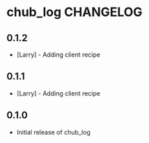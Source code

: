 chub_log CHANGELOG
==================
0.1.2
-----
- [Larry] - Adding client recipe

0.1.1
-----
- [Larry] - Adding client recipe

0.1.0
-----
- Initial release of chub_log

